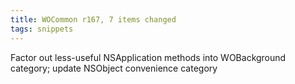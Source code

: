 ```yaml
---
title: WOCommon r167, 7 items changed
tags: snippets
---
```


Factor out less-useful NSApplication methods into WOBackground category; update NSObject convenience category
